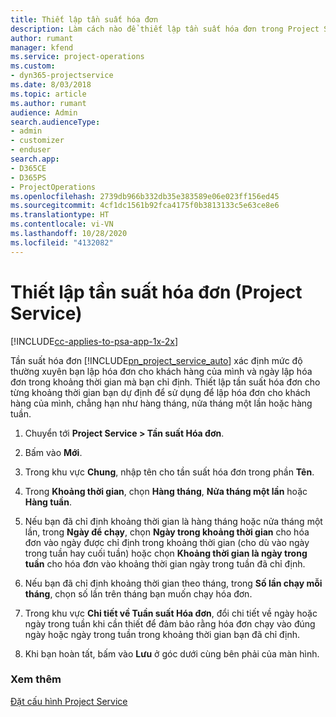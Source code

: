 ```yaml
---
title: Thiết lập tần suất hóa đơn
description: Làm cách nào để thiết lập tần suất hóa đơn trong Project Service
author: rumant
manager: kfend
ms.service: project-operations
ms.custom:
- dyn365-projectservice
ms.date: 8/03/2018
ms.topic: article
ms.author: rumant
audience: Admin
search.audienceType:
- admin
- customizer
- enduser
search.app:
- D365CE
- D365PS
- ProjectOperations
ms.openlocfilehash: 2739db966b332db35e383589e06e023ff156ed45
ms.sourcegitcommit: 4cf1dc1561b92fca4175f0b3813133c5e63ce8e6
ms.translationtype: HT
ms.contentlocale: vi-VN
ms.lasthandoff: 10/28/2020
ms.locfileid: "4132082"
---
```

# <a name="set-up-invoice-frequencies-project-service"></a>Thiết lập tần suất hóa đơn (Project Service)

[!INCLUDE[cc-applies-to-psa-app-1x-2x](../includes/cc-applies-to-psa-app-1x-2x.md)]

Tần suất hóa đơn [!INCLUDE[pn_project_service_auto](../includes/pn-project-service-auto.md)] xác định mức độ thường xuyên bạn lập hóa đơn cho khách hàng của mình và ngày lập hóa đơn trong khoảng thời gian mà bạn chỉ định. Thiết lập tần suất hóa đơn cho từng khoảng thời gian bạn dự định để sử dụng để lập hóa đơn cho khách hàng của mình, chẳng hạn như hàng tháng, nửa tháng một lần hoặc hàng tuần.  
  
1.  Chuyển tới **Project Service > Tần suất Hóa đơn**.  
  
2.  Bấm vào **Mới**.  
  
3.  Trong khu vực **Chung**, nhập tên cho tần suất hóa đơn trong phần **Tên**.  
  
4.  Trong **Khoảng thời gian**, chọn **Hàng tháng**, **Nửa tháng một lần** hoặc **Hàng tuần**.  
  
5.  Nếu bạn đã chỉ định khoảng thời gian là hàng tháng hoặc nửa tháng một lần, trong **Ngày để chạy**, chọn **Ngày trong khoảng thời gian** cho hóa đơn vào ngày được chỉ định trong khoảng thời gian (cho dù vào ngày trong tuần hay cuối tuần) hoặc chọn **Khoảng thời gian là ngày trong tuần** cho hóa đơn vào khoảng thời gian ngày trong tuần đã chỉ định.  
  
6.  Nếu bạn đã chỉ định khoảng thời gian theo tháng, trong **Số lần chạy mỗi tháng**, chọn số lần trên tháng bạn muốn chạy hóa đơn.  
  
7.  Trong khu vực **Chi tiết về Tuần suất Hóa đơn**, đổi chi tiết về ngày hoặc ngày trong tuần khi cần thiết để đảm bảo rằng hóa đơn chạy vào đúng ngày hoặc ngày trong tuần trong khoảng thời gian bạn đã chỉ định.  
  
8.  Khi bạn hoàn tất, bấm vào **Lưu** ở góc dưới cùng bên phải của màn hình.  
  
### <a name="see-also"></a>Xem thêm  
 [Đặt cấu hình Project Service](../psa/configure.md)
